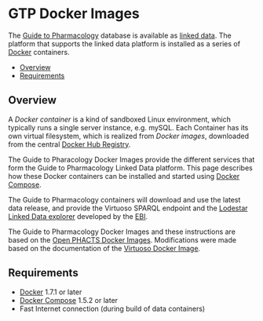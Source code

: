 # GTP Docker Images

The [Guide to Pharmacology](http://www.guidetopharmacology.org/) database is available as [linked data](https://www.w3.org/standards/semanticweb/data). The platform that supports the linked data platform is installed as a series of [Docker](http://docker.com/) containers.

- [Overview](#overview)
- [Requirements](#requirements)

## Overview

A *Docker container* is a kind of sandboxed Linux environment, which typically runs a single server instance, e.g. mySQL. Each Container has its own virtual filesystem, which is realized from *Docker images*, downloaded from the central [Docker Hub Registry](https://registry.hub.docker.com/).

The Guide to Pharacology Docker Images provide the different services that form the Guide to Pharmacology Linked Data platform. This page describes how these Docker containers can be installed and started using [Docker Compose](http://docs.docker.com/compose/).

The Guide to Pharmacology containers will download and use the latest data release, and provide the Virtuoso SPARQL endpoint and the [Lodestar Linked Data explorer](http://ebispot.github.io/lodestar/) developed by the [EBI](http://www.ebi.ac.uk/).

The Guide to Pharmacology Docker Images and these instructions are based on the [Open PHACTS Docker Images](https://github.com/openphacts/ops-docker/blob/121f73d4cb561e1557c050f5ccb97db08b3c0a0d/README.md). Modifications were made based on the documentation of the [Virtuoso Docker Image](https://hub.docker.com/r/stain/virtuoso/).

## Requirements

- [Docker](https://docs.docker.com/installation/#installation) 1.7.1 or later
- [Docker Compose](http://docs.docker.com/compose/install/) 1.5.2 or later
- Fast Internet connection (during build of data containers)

